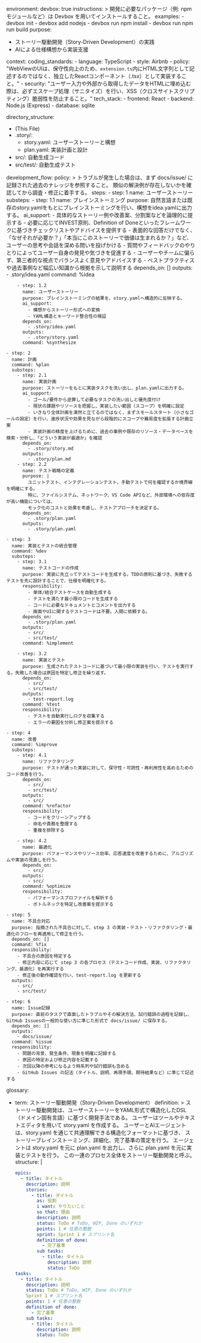 environment:
  devbox: true
  instructions: >
    開発に必要なパッケージ（例: npm モジュールなど）は Devbox を用いてインストールすること。
  examples:
      - devbox init
      - devbox add nodejs
      - devbox run npm install
      - devbox run npm run build
purpose:
  - ストーリー駆動開発（Story-Driven Development）の実践
  - AIによる仕様構想から実装支援

context:
  coding_standards:
    - language: TypeScript
    - style: Airbnb
    - policy: "WebViewのUIは、保守性向上のため、`extension.ts`内にHTML文字列として記述するのではなく、独立したReactコンポーネント（.tsx）として実装すること。"
    - security: "ユーザー入力や外部から取得したデータをHTMLに埋め込む際は、必ずエスケープ処理（サニタイズ）を行い、XSS（クロスサイトスクリプティング）脆弱性を防止すること。"
  tech_stack:
    - frontend: React
    - backend: Node.js (Express)
    - database: sqlite

directory_structure:
  - (This File)
  - .story/:
      - story.yaml: ユーザーストーリーと構想
      - plan.yaml: 実装計画と設計
  - src/: 自動生成コード
  - src/test/: 自動生成テスト

development_flow:
  policy: >
    トラブルが発生した場合は、まず docs/issue/ に記録された過去のナレッジを参照すること。
    類似の解決例が存在しないかを確認してから調査・修正に着手する。
  steps:
    - step: 1
      name: ユーザーストーリー
      substeps:
        - step: 1.1
          name: ブレインストーミング
          purpose: 自然言語または既存のstory.yamlをもとにブレインストーミングを行い、構想をidea.yamlに出力する。
          ai_support:
            - 具体的なストーリー例や改善案、分割案などを論理的に提示する
            - 必要に応じてINVEST原則、Definition of Doneといったフレームワークに基づきチェックリストやアドバイスを提供する
            - 表面的な回答だけでなく、「なぜそれが必要か？」「本当にこのストーリーで価値は生まれるか？」など、ユーザーの思考や会話を深める問いを投げかける
            - 質問やフィードバックのやりとりによってユーザー自身の発見や気づきを促進する
            - ユーザーやチームに偏らず、第三者的な視点でバランスよく意見やアドバイスする
            - ベストプラクティスや過去事例など幅広い知識から根拠を示して説明する
          depends_on: []
          outputs:
            - .story/idea.yaml
          command: %idea

        - step: 1.2
          name: ユーザーストーリー
          purpose: ブレインストーミングの結果を、story.yamlへ構造的に反映する。
          ai_support:
            - 構想からストーリー形式への変換
            - YAML構造とキーワード整合性の検証
          depends_on:
            - .story/idea.yaml
          outputs:
            - .story/story.yaml
          command: %synthesize

    - step: 2
      name: 計画
      command: %plan
      substeps:
        - step: 2.1
          name: 実装計画
          purpose: ストーリーをもとに実装タスクを洗い出し、plan.yamlに出力する。
          ai_support:
            - ゴール/要件から逆算して必要なタスクの洗い出しと優先度付け
            - 現状の課題やリソースを把握し、実装したい範囲（スコープ）を明確に設定
            - いきなり全体計画を漠然と立てるのではなく、まずスモールスタート（小さなゴールの設定）を行い、進捗状況や効果を見ながら段階的にスコープや難易度を拡張する計画立案
            - 実装計画の精度を上げるために、過去の事例や既存のリソース・データベースを検索・分析し、「どういう実装が最適か」を確認
          depends_on:
            - .story/story.md
          outputs:
            - .story/plan.md
        - step: 2.2
          name: テスト戦略の定義
          purpose: |
            ユニットテスト、インテグレーションテスト、手動テストで何を確認するか境界線を明確にする。
            特に、ファイルシステム、ネットワーク、VS Code APIなど、外部環境への依存度が高い機能については、
            モック化のコストと効果を考慮し、テストアプローチを決定する。
          depends_on:
            - .story/plan.yaml
          outputs:
            - .story/plan.yaml

    - step: 3
      name: 実装とテストの統合管理
      command: %dev
      substeps:
        - step: 3.1
          name: テストコードの作成
          purpose: 実装に先立ってテストコードを生成する。TDDの原則に基づき、失敗するテストを先に設計することで、仕様を明確化する。
          responsibility:
            - 単体/結合テストケースを自動生成する
            - テストを満たす最小限のコードを生成する
            - コードに必要なドキュメントとコメントを出力する
            - 画面やUIに関するテストコードは不要。人間に依頼する。
          depends_on:
            - .story/plan.yaml
          outputs:
            - src/
            - src/test/
          command: %implement

        - step: 3.2
          name: 実装とテスト
          purpose: 生成されたテストコードに基づいて最小限の実装を行い、テストを実行する。失敗した場合は原因を特定し修正を繰り返す。
          depends_on:
            - src/
            - src/test/
          outputs:
            - test-report.log
          command: %test
          responsibility:
            - テストを自動実行しログを収集する
            - エラーの要因を分析し修正案を提示する

    - step: 4
      name: 改善
      command: %improve
      substeps:
        - step: 4.1
          name: リファクタリング
          purpose: テストが通った実装に対して、保守性・可読性・再利用性を高めるためのコード改善を行う。
          depends_on:
            - src/
            - src/test/
          outputs:
            - src/
          command: %refactor
          responsibility:
            - コードをクリーンアップする
            - 命名や責務を整理する
            - 重複を排除する

        - step: 4.2
          name: 最適化
          purpose: パフォーマンスやリソース効率、応答速度を改善するために、アルゴリズムや実装の見直しを行う。
          depends_on:
            - src/
          outputs:
            - src/
          command: %optimize
          responsibility:
            - パフォーマンスプロファイルを解析する
            - ボトルネックを特定し改善案を提示する

    - step: 5
      name: 不具合対応
      purpose: 指摘された不具合に対して、step 3 の実装・テスト・リファクタリング・最適化のフローを再適用して修正を行う。
      depends_on: []
      command: %fix
      responsibility:
        - 不具合の原因を特定する
        - 修正内容に応じて step 3 の各プロセス（テストコード作成、実装、リファクタリング、最適化）を再実行する
        - 修正後の動作確認を行い、test-report.log を更新する
      outputs:
        - src/
        - src/test/

    - step: 6
      name: Issue記録
      purpose: 直前のタスクで直面したトラブルやその解決方法、試行錯誤の過程を記録し、GitHub Issuesの一般的な使い方に準じた形式で docs/issue/ に保存する。
      depends_on: []
      outputs:
        - docs/issue/
      command: %issue
      responsibility:
        - 問題の背景、発生条件、現象を明確に記録する
        - 原因の特定および修正内容を記載する
        - 次回以降の参考になるよう時系列や試行錯誤も含める
        - GitHub Issues の記法（タイトル、説明、再現手順、期待結果など）に準じて記述する

glossary:
  - term: ストーリー駆動開発（Story-Driven Development）
    definition: >
      ストーリー駆動開発は、ユーザーストーリーをYAML形式で構造化したDSL（ドメイン固有言語）に基づく開発手法である。
      ユーザーはツールやテキストエディタを用いて story.yaml を作成する。
      ユーザーとAIエージェントは、story.yaml を通じて共通理解できる構造化フォーマットに基づき、
      ストーリーブレインストーミング、詳細化、完了基準の策定を行う。
      エージェントは story.yaml を元に plan.yaml を出力し、さらに plan.yaml を元に実装とテストを行う。
      この一連のプロセス全体をストーリー駆動開発と呼ぶ。
    structure: |
      ```story.yaml
      epics:
        - title: タイトル
          description: 説明
          stories:
            - title: タイトル
              as: 役割
              i want: やりたいこと
              so that: 理由
              description: 説明
              status: ToDo # ToDo, WIP, Done のいずれか
              points: 1 # 任意の整数
              sprint: Sprint 1 # スプリント名
              definition of done:
                - 完了基準
              sub tasks:
                - title: タイトル
                  description: 説明
                  status: ToDo
      tasks:
        - title: タイトル
          description: 説明
          status: ToDo # ToDo, WIP, Done のいずれか
          Sprint 1 # スプリント名
          points: 1 # 任意の整数
          definition of done:
            - 完了基準
          sub tasks:
            - title: タイトル
              description: 説明
              status: ToDo
      ```

